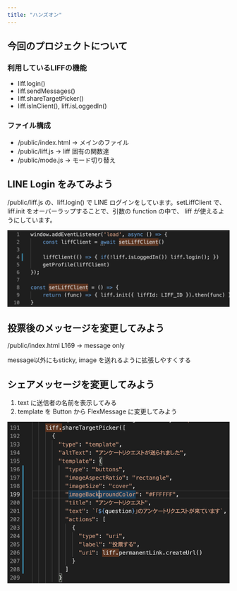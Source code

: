 ```yaml
---
title: "ハンズオン"
---
```

## 今回のプロジェクトについて
<!-- TODO remove public/index.js public/liff-starter.js -->
<!-- TODO: githubのLIFF_ID, REQUEST_URL の名前を変える -->

### 利用しているLIFFの機能

- liff.login()
- liff.sendMessages()
- liff.shareTargetPicker()
- liff.isInClient(), liff.isLoggedIn()

### ファイル構成

- /public/index.html → メインのファイル
- /public/liff.js → liff 固有の関数達
- /public/mode.js → モード切り替え

## LINE Login をみてみよう

/public/liff.js の、liff.login() で LINE ログインをしています。setLiffClient で、liff.init をオーバーラップすることで、引数の function の中で、 liff が使えるようにしています。

![](/images/books/liff-vote-project/04-hands-on/line-login-sample.png)

## 投票後のメッセージを変更してみよう

/public/index.html L169 → message only

message以外にもsticky, image を送れるように拡張しやすくする

## シェアメッセージを変更してみよう

1. text に送信者の名前を表示してみる
2. template を Button から FlexMessage に変更してみよう

![](/images/books/liff-vote-project/04-hands-on/share-target-picker.png)
